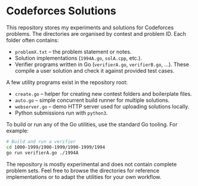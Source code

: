 # Codeforces Solutions

This repository stores my experiments and solutions for Codeforces problems. The directories are organised by contest and problem ID. Each folder often contains:

- `problemX.txt` – the problem statement or notes.
- Solution implementations (`1994A.go`, `solA.cpp`, etc.).
- Verifier programs written in Go (`verifierA.go`, `verifierB.go`, ...). These compile a user solution and check it against provided test cases.

A few utility programs exist in the repository root:

- `create.go` – helper for creating new contest folders and boilerplate files.
- `auto.go` – simple concurrent build runner for multiple solutions.
- `webserver.go` – demo HTTP server used for uploading solutions locally.
- Python submissions run with `python3`.

To build or run any of the Go utilities, use the standard Go tooling. For example:

```bash
# Build and run a verifier
cd 1000-1999/1900-1999/1990-1999/1994
go run verifierA.go ./1994A
```

The repository is mostly experimental and does not contain complete problem sets. Feel free to browse the directories for reference implementations or to adapt the utilities for your own workflow.

